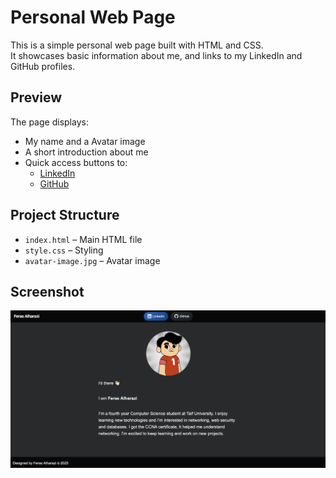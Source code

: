 # Personal Web Page

This is a simple personal web page built with HTML and CSS.  
It showcases basic information about me, and links to my LinkedIn and GitHub profiles.

## Preview

The page displays:
- My name and a Avatar image
- A short introduction about me 
- Quick access buttons to:
  - [LinkedIn](https://www.linkedin.com/in/ferasharazi/)
  - [GitHub](https://github.com/ferasharazi)

## Project Structure

- `index.html` – Main HTML file
- `style.css` – Styling
- `avatar-image.jpg` – Avatar image
  
## Screenshot

![Website Screenshot](website_screenshot.png)
